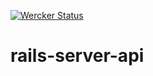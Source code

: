 [![Wercker Status](https://app.wercker.com/status/8feecbc607221b1d24ee9c62fd3d9543/m/master "wercker status")](https://app.wercker.com/project/bykey/8feecbc607221b1d24ee9c62fd3d9543)

# rails-server-api
